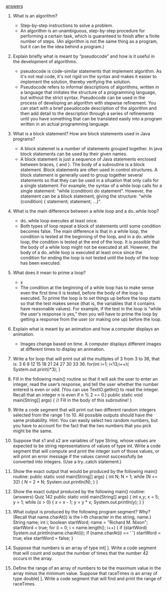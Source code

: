[answers](https://math.hws.edu/eck/cs124/javanotes8/c3/quiz_answers.html)

1. What is an algorithm?
   - Step-by-step instructions to solve a problem.
    * An algorithm is an unambiguous, step-by-step procedure for performing a certain task, which is guaranteed to finish after a finite number of steps. (An algorithm is not the same thing as a program, but it can be the idea behind a program.)
2. Explain briefly what is meant by “pseudocode” and how is it useful in the development of algorithms.
   - pseudocode is code-similar statements that implement algorithm. As it's not real code, it's not rigid on the syntax and makes it easier to implement the solution, thereby verifying the solution.
   - Pseudocode refers to informal descriptions of algorithms, written in a language that imitates the structure of a programming language, but without the strict syntax. Pseudocode can be used in the process of developing an algorithm with stepwise refinement. You can start with a brief pseudocode description of the algorithm and then add detail to the description through a series of refinements until you have something that can be translated easily into a program written in an actual programming language.
3. What is a block statement? How are block statements used in Java programs?
   - A block statemet is a number of statements grouped together. In java block statements can be used by their given names. 
   - A block statement is just a sequence of Java statements enclosed between braces, { and }. The body of a subroutine is a block statement. Block statements are often used in control structures. A block statement is generally used to group together several statements so that they can be used in a situation that only calls for a single statement. For example, the syntax of a while loop calls for a single statement: "while (condition) do statement". However, the statement can be a block statement, giving the structure: "while (condition) { statement; statement; ...}".
4. What is the main difference between a while loop and a do..while loop?
   - do..while loop executes at least once. 
   - Both types of loop repeat a block of statements until some condition becomes false. The main difference is that in a while loop, the condition is tested at the beginning of the loop, and in a do..while loop, the condition is tested at the end of the loop. It is possible that the body of a while loop might not be executed at all. However, the body of a do..while loop is executed at least once since the condition for ending the loop is not tested until the body of the loop has been executed.
5. What does it mean to prime a loop?
   - x
   - The condition at the beginning of a while loop has to make sense even the first time it is tested, before the body of the loop is executed. To prime the loop is to set things up before the loop starts so that the test makes sense (that is, the variables that it contains have reasonable values). For example, if the test in the loop is "while the user's response is yes," then you will have to prime the loop by getting a response from the user (or making one up) before the loop.
6. Explain what is meant by an animation and how a computer displays an animation.
   - Images change based on time. A computer displays different images at different times to display an animation.
7. Write a for loop that will print out all the multiples of 3 from 3 to 36, that is: 3 6 9 12 15 18 21 24 27 30 33 36.
        for(int i=1; i<13;i++){
            System.out.print(i*3);
        }

8. Fill in the following main() routine so that it will ask the user to enter an integer, read the user’s response, and tell the user whether the number entered is even or odd. (You can use TextIO.getInt() to read the integer. Recall that an integer n is even if n % 2 == 0.)
           public static void main(String[] args) {
                    // Fill in the body of this subroutine!
}
9. Write a code segment that will print out two different random integers selected from the range 1 to 10. All possible outputs should have the same probability. Hint: You can easily select two random numbers, but you have to account for the fact that the two numbers that you pick might be the same.
10. Suppose that s1 and s2 are variables of type String, whose values are expected to be string representations of values of type int. Write a code segment that will compute and print the integer sum of those values, or will print an error message if the values cannot successfully be converted into integers. (Use a try..catch statement.)
11. Show the exact output that would be produced by the following main() routine:
           public static void main(String[] args) {
               int N;
               N = 1;
               while (N <= 32) {
N = 2 * N;
                  System.out.println(N);
               }
}
12. Show the exact output produced by the following main() routine:
(answers)
Quiz
142
           public static void main(String[] args) {
              int x,y;
              x = 5;
              y = 1;
              while (x > 0) {
                 x = x - 1;
                 y = y * x;
                 System.out.println(y);
} }
13. What output is produced by the following program segment? Why? (Recall that name.charAt(i) is the i-th character in the string, name.)
           String name;
           int i;
           boolean startWord;
           name = "Richard M. Nixon";
           startWord = true;
           for (i = 0; i < name.length(); i++) {
              if (startWord)
                 System.out.println(name.charAt(i));
              if (name.charAt(i) == ’ ’)
                 startWord = true;
              else
                 startWord = false;
}
14. Suppose that numbers is an array of type int[ ]. Write a code segment that will count and
output the number of times that the number 42 occurs in the array.
15. Define the range of an array of numbers to be the maximum value in the array minus the minimum value. Suppose that raceTimes is an array of type double[ ]. Write a code segment that will find and print the range of raceTimes.